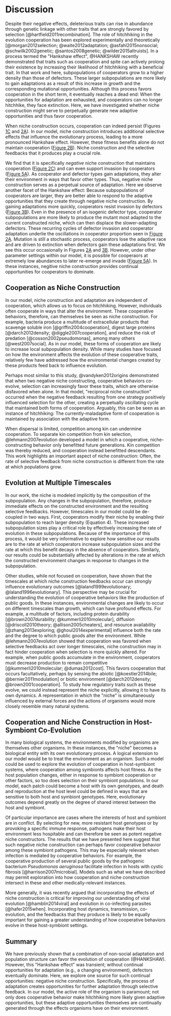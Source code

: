 # Discussion

Despite their negative effects, deleterious traits can rise in abundance through genetic linkage with other traits that are strongly favored by selection [@hartfield2011recombination].
The role of hitchhiking in the evolution cooperation has been explored experimentally and theoretically [@morgan2012selection; @waite2012adaptation; @asfahl2015nonsocial; @schwilk2002genetic; @santos2008genetic; @wilder2015altruists].
In a process termed the "Hankshaw effect", @HANKSHAW recently demonstrated that traits such as cooperation and spite can actively prolong their existence by increasing their likelihood of hitchhiking with a beneficial trait.
In that work and here, subpopulations of cooperators grow to a higher density than those of defectors.
These larger subpopulations are more likely to gain adaptations as a result of this increase in growth and the corresponding mutational opportunities.
Although this process favors cooperation in the short term, it eventually reaches a dead end: When the opportunities for adaptation are exhausted, and cooperators can no longer hitchhike, they face extinction.
Here, we have investigated whether niche construction might serve to perpetually generate new adaptive opportunities and thus favor cooperation.

When niche construction occurs, cooperation can indeed persist (Figures [1C](#fig1) and [2A](#fig2)).
In our model, niche construction introduces additional selective effects that influence the evolutionary process, leading to a more pronounced Hankshaw effect.
However, these fitness benefits alone do not maintain cooperation ([Figure 2B](#fig2)).
Niche construction and the selective feedbacks that it produces play a crucial role.

We find that it is specifically *negative* niche construction that maintains cooperation ([Figure 2C](#fig2)) and can even support invasion by cooperators ([Figure 5A](#fig5)).
As cooperator and defector types gain adaptations, they alter their environment in ways that favor other types.
Thus, negative niche construction serves as a perpetual source of adaptation.
Here we observe another facet of the Hankshaw effect: Because subpopulations of cooperators are larger, they are better able to respond to the adaptive opportunities that they create through negative niche construction.
By gaining adaptations more quickly, cooperators resist invasion by defectors ([Figure 3B](#fig3)).
Even in the presence of an isogenic defector type, cooperator subpopulations are more likely to produce the mutant most adapted to the current constructed niche, which can then displace the slower-adapting defectors.
These recurring cycles of defector invasion and cooperator adaptation underlie the oscillations in cooperator proportion seen in [Figure 2A](#fig2).
Mutation is still a stochastic process, cooperators lose the adaptive race and are driven to extinction when defectors gain these adaptations first.
We see this occur occasionally in Figures [2A](#fig2) and [3B](#fig3).
However, under other parameter settings within our model, it is possible for cooperaors at extremely low abundances to later re-emerge and invade ([Figure 5A](#fig5)).
In these instances, negitive niche construction provides continual opportunities for cooperators to dominate.


## Cooperation as Niche Construction

In our model, niche construction and adaptation are independent of cooperation, which allows us to focus on hitchhiking.
However, individuals often cooperate in ways that alter the environment.
These cooperative behaviors, therefore, can themselves be seen as niche construction.
For example, bacteria produce a multitude of extracellular products that scavenge soluble iron [@griffin2004cooperation], digest large proteins [@darch2012density; @diggle2007cooperation], and reduce the risk of predation [@cosson2002pseudomonas], among many others [@west2007social].
As in our model, these forms of cooperation are likely to increase local subpopulation density.
While many studies have focused on how the environment affects the evolution of these cooperative traits, relatively few have addressed how the environmental changes created by these products feed back to influence evolution.

Perhaps most similar to this study, @vandyken2012origins demonstrated that when two negative niche constructing, cooperative behaviors co-evolve, selection can increasingly favor these traits, which are otherwise disfavored when alone.
In that model, "reciprocal niche construction" occurred when the negative feedback resulting from one strategy positively influenced selection for the other, creating a perpetually oscillating cycle that maintained both forms of cooperation.
Arguably, this can be seen as an instance of hitchhiking: The currently-maladaptive form of cooperation is maintained by association with the adaptive form.

When dispersal is limited, competition among kin can undermine cooperation.
To separate kin competition from kin selection, @lehmann2007evolution developed a model in which a cooperative, niche-constructing behavior only benefitted future generations.
Kin competition was thereby reduced, and cooperation instead benefitted descendants.
This work highlights an important aspect of niche construction: Often, the rate of selective feedback from niche construction is different from the rate at which populations grow.


## Evolution at Multiple Timescales

In our work, the niche is modeled implicitly by the composition of the subpopulation.
Any changes in the subpopulation, therefore, produce immediate effects on the constructed environment and the resulting selective feedbacks.
However, timescales in our model could be de-coupled in two ways.
First, cooperators modify their niche by enabling their subpopulation to reach larger density (Equation 4).
These increased subpopulation sizes play a critical role by effectively increasing the rate of evolution in these subpopulations.
Because of the importance of this process, it would be very informative to explore how sensitive our results are to the rate at which cooperators increase subpopulation sizes and the rate at which this benefit decays in the absence of cooperators.
Similarly, our results could be substantially affected by alterations in the rate at which the constructed environment changes in response to changes in the subpopulation.

Other studies, while not focused on cooperation, have shown that the timescales at which niche construction feedbacks occur can strongly influence evolutionary outcomes [@laland1999evolutionary; @laland1996evolutionary].
This perspective may be crucial for understanding the evolution of cooperative behaviors like the production of public goods.
In these instances, environmental changes are likely to occur on different timescales than growth, which can have profound effects.
For example, a multitude of factors, including protein durability [@brown2007durability; @kummerli2010molecular], diffusion [@driscoll2010theory; @allison2005cheaters], and resource availability [@zhang2013exploring; @ghoul2014experimental] influence both the rate and the degree to which public goods alter the environment.
While @lehmann2007evolution showed that cooperation was favored when selective feedbacks act over longer timescales, niche construction may in fact hinder cooperation when selection is more quickly altered.
For example, when public goods accumulate in the environment, cooperators must decrease production to remain competitive [@kummerli2010molecular; @dumas2012cost].
This favors cooperation that occurs facultatively, perhaps by sensing the abiotic [@koestler2014bile; @bernier2011modulation] or biotic environment [@darch2012density; @brown2001cooperation].
To study how regulatory traits such as these evolve, we could instead represent the niche explicitly, allowing it to have its own dynamics.
A representation in which the "niche" is simultaneously influenced by external forces and the actions of organisms would more closely resemble many natural systems.


## Cooperation and Niche Construction in Host-Symbiont Co-Evolution

In many biological systems, the environments modified by organisms are themselves other organisms.
In these instances, the "niche" becomes a biological entity with its own evolutionary process.
A logical extension to our model would be to treat the environment as an organism.
Such a model could be used to explore the evolution of cooperation in host-symbiont systems, where cooperation among symbionts affects host fitness.
As the host population changes, either in response to symbiont cooperation or other factors, so too does selection on their symbiont populations.
In our model, each patch could become a host with its own genotypes, and death and reproduction at the host level could be defined in ways that are sensitive to both host and symbiont genotypes.
Here, evolutionary outcomes depend greatly on the degree of shared interest between the host and symbiont.

Of particular importance are cases where the interests of host and symbiont are in conflict.
By selecting for new, more resistant host genotypes or by provoking a specific immune response, pathogens make their host environment less hospitable and can therefore be seen as potent negative niche constructors.
The results that we have presented here suggest that such negative niche construction can perhaps favor cooperative behavior among these symbiont pathogens.
This may be especially relevant when infection is mediated by cooperative behaviors.
For example, the cooperative production of several public goods by the pathogenic bacterium *Pseudomonas aeruginosa* facilitate infection in hosts with cystic fibrosis [@harrison2007microbial].
Models such as what we have described may permit exploration into how cooperation and niche construction intersect in these and other medically-relevant instances.

More generally, it was recently argued that incorporating the effects of niche construction is critical for improving our understanding of viral evolution [@hamblin2014viral] and evolution in co-infecting parasites [@hafer2015when].
Incorporating host dynamics, transmission, co-evolution, and the feedbacks that they produce is likely to be equally important for gaining a greater understanding of how cooperative behaviors evolve in these host-symbiont settings.


## Summary

We have previously shown that a combination of non-social adaptation and population structure can favor the evolution of cooperation (@HANKSHAW).
However, this "Hankshaw effect" was transient; without continual opportunities for adaptation (e.g., a changing environment), defectors eventually dominate.
Here, we explore one source for such continual opportunities: negative niche construction.
Specifically, the process of adaptation creates opportunities for further adaptation through selective feedback.
In our model, the active role of the organism is paramount; not only does cooperative behavior make hitchhiking more likely given adaptive opportunities, but
these adaptive opportunities themselves are continually generated through the effects organisms have on their environment.

